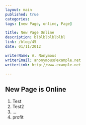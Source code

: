 ```yaml
---
layout: main
published: true
categories:
tags: [new Page, online, Page]

title: New Page Online
description: blblblblblblbl
link: /blog/45
date: 01/11/2012

writerName: A. Nonymous
writerEmail: anonymous@example.net
writerLink: http://www.example.net

---
```


## New Page is Online
1. Test
2. Test2
3. ...
4. profit